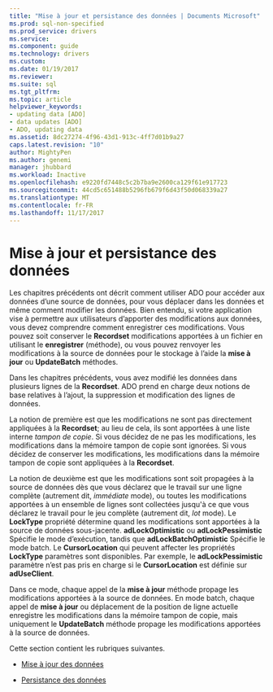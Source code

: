 ```yaml
---
title: "Mise à jour et persistance des données | Documents Microsoft"
ms.prod: sql-non-specified
ms.prod_service: drivers
ms.service: 
ms.component: guide
ms.technology: drivers
ms.custom: 
ms.date: 01/19/2017
ms.reviewer: 
ms.suite: sql
ms.tgt_pltfrm: 
ms.topic: article
helpviewer_keywords:
- updating data [ADO]
- data updates [ADO]
- ADO, updating data
ms.assetid: 8dc27274-4f96-43d1-913c-4ff7d01b9a27
caps.latest.revision: "10"
author: MightyPen
ms.author: genemi
manager: jhubbard
ms.workload: Inactive
ms.openlocfilehash: e9220fd7448c5c2b7ba9e2600ca129f61e917723
ms.sourcegitcommit: 44cd5c651488b5296fb679f6d43f50d068339a27
ms.translationtype: MT
ms.contentlocale: fr-FR
ms.lasthandoff: 11/17/2017
---
```

# <a name="updating-and-persisting-data"></a>Mise à jour et persistance des données
Les chapitres précédents ont décrit comment utiliser ADO pour accéder aux données d’une source de données, pour vous déplacer dans les données et même comment modifier les données. Bien entendu, si votre application vise à permettre aux utilisateurs d’apporter des modifications aux données, vous devez comprendre comment enregistrer ces modifications. Vous pouvez soit conserver le **Recordset** modifications apportées à un fichier en utilisant le **enregistrer** (méthode), ou vous pouvez renvoyer les modifications à la source de données pour le stockage à l’aide la **mise à jour** ou  **UpdateBatch** méthodes.  
  
 Dans les chapitres précédents, vous avez modifié les données dans plusieurs lignes de la **Recordset**. ADO prend en charge deux notions de base relatives à l’ajout, la suppression et modification des lignes de données.  
  
 La notion de première est que les modifications ne sont pas directement appliquées à la **Recordset**; au lieu de cela, ils sont apportées à une liste interne *tampon de copie*. Si vous décidez de ne pas les modifications, les modifications dans la mémoire tampon de copie sont ignorées. Si vous décidez de conserver les modifications, les modifications dans la mémoire tampon de copie sont appliquées à la **Recordset**.  
  
 La notion de deuxième est que les modifications sont soit propagées à la source de données dès que vous déclarez que le travail sur une ligne complète (autrement dit, *immédiate* mode), ou toutes les modifications apportées à un ensemble de lignes sont collectées jusqu'à ce que vous déclarez le travail pour le jeu complète (autrement dit, *lot* mode). Le **LockType** propriété détermine quand les modifications sont apportées à la source de données sous-jacente. **adLockOptimistic** ou **adLockPessimistic** Spécifie le mode d’exécution, tandis que **adLockBatchOptimistic** Spécifie le mode batch. Le **CursorLocation** qui peuvent affecter les propriétés **LockType** paramètres sont disponibles. Par exemple, le **adLockPessimistic** paramètre n’est pas pris en charge si le **CursorLocation** est définie sur **adUseClient**.  
  
 Dans ce mode, chaque appel de la **mise à jour** méthode propage les modifications apportées à la source de données. En mode batch, chaque appel de **mise à jour** ou déplacement de la position de ligne actuelle enregistre les modifications dans la mémoire tampon de copie, mais uniquement le **UpdateBatch** méthode propage les modifications apportées à la source de données.  
  
 Cette section contient les rubriques suivantes.  
  
-   [Mise à jour des données](../../../ado/guide/data/updating-data.md)  
  
-   [Persistance des données](../../../ado/guide/data/persisting-data.md)
